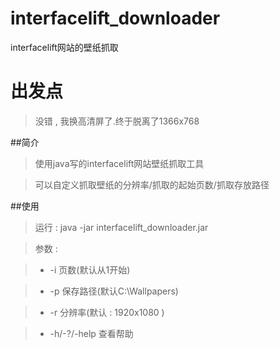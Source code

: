 # interfacelift_downloader
interfacelift网站的壁纸抓取

# 出发点

>没错 , 我换高清屏了.终于脱离了1366x768

##简介

>使用java写的interfacelift网站壁纸抓取工具

>可以自定义抓取壁纸的分辨率/抓取的起始页数/抓取存放路径


##使用

>运行 : java -jar interfacelift_downloader.jar

>参数 : 

> * -i   页数(默认从1开始)

> * -p   保存路径(默认C:\Wallpapers)

> * -r   分辨率(默认 : 1920x1080 )

> * -h/-?/-help   查看帮助


